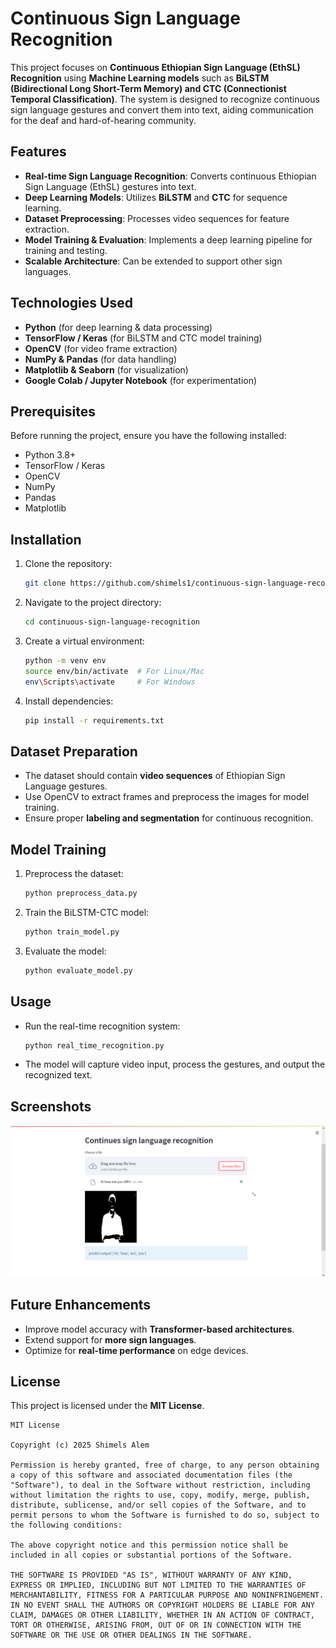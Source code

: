 
# Continuous Sign Language Recognition

This project focuses on **Continuous Ethiopian Sign Language (EthSL) Recognition** using **Machine Learning models** such as **BiLSTM (Bidirectional Long Short-Term Memory) and CTC (Connectionist Temporal Classification)**. The system is designed to recognize continuous sign language gestures and convert them into text, aiding communication for the deaf and hard-of-hearing community.

## Features

- **Real-time Sign Language Recognition**: Converts continuous Ethiopian Sign Language (EthSL) gestures into text.
- **Deep Learning Models**: Utilizes **BiLSTM** and **CTC** for sequence learning.
- **Dataset Preprocessing**: Processes video sequences for feature extraction.
- **Model Training & Evaluation**: Implements a deep learning pipeline for training and testing.
- **Scalable Architecture**: Can be extended to support other sign languages.

## Technologies Used

- **Python** (for deep learning & data processing)
- **TensorFlow / Keras** (for BiLSTM and CTC model training)
- **OpenCV** (for video frame extraction)
- **NumPy & Pandas** (for data handling)
- **Matplotlib & Seaborn** (for visualization)
- **Google Colab / Jupyter Notebook** (for experimentation)

## Prerequisites

Before running the project, ensure you have the following installed:

- Python 3.8+
- TensorFlow / Keras
- OpenCV
- NumPy
- Pandas
- Matplotlib

## Installation

1. Clone the repository:

   ```bash
   git clone https://github.com/shimels1/continuous-sign-language-recognition.git
   ```

2. Navigate to the project directory:

   ```bash
   cd continuous-sign-language-recognition
   ```

3. Create a virtual environment:

   ```bash
   python -m venv env
   source env/bin/activate  # For Linux/Mac
   env\Scripts\activate     # For Windows
   ```

4. Install dependencies:

   ```bash
   pip install -r requirements.txt
   ```

## Dataset Preparation

- The dataset should contain **video sequences** of Ethiopian Sign Language gestures.
- Use OpenCV to extract frames and preprocess the images for model training.
- Ensure proper **labeling and segmentation** for continuous recognition.

## Model Training

1. Preprocess the dataset:

   ```bash
   python preprocess_data.py
   ```

2. Train the BiLSTM-CTC model:

   ```bash
   python train_model.py
   ```

3. Evaluate the model:

   ```bash
   python evaluate_model.py
   ```

## Usage

- Run the real-time recognition system:

   ```bash
   python real_time_recognition.py
   ```

- The model will capture video input, process the gestures, and output the recognized text.

## Screenshots


![ScreenShot](https://github.com/shimels1/continuous-sign-language-recognition/blob/main/screenshot/SLR_dashboard.PNG)

## Future Enhancements

- Improve model accuracy with **Transformer-based architectures**.
- Extend support for **more sign languages**.
- Optimize for **real-time performance** on edge devices.

## License

This project is licensed under the **MIT License**.

```
MIT License

Copyright (c) 2025 Shimels Alem

Permission is hereby granted, free of charge, to any person obtaining a copy of this software and associated documentation files (the "Software"), to deal in the Software without restriction, including without limitation the rights to use, copy, modify, merge, publish, distribute, sublicense, and/or sell copies of the Software, and to permit persons to whom the Software is furnished to do so, subject to the following conditions:

The above copyright notice and this permission notice shall be included in all copies or substantial portions of the Software.

THE SOFTWARE IS PROVIDED "AS IS", WITHOUT WARRANTY OF ANY KIND, EXPRESS OR IMPLIED, INCLUDING BUT NOT LIMITED TO THE WARRANTIES OF MERCHANTABILITY, FITNESS FOR A PARTICULAR PURPOSE AND NONINFRINGEMENT. IN NO EVENT SHALL THE AUTHORS OR COPYRIGHT HOLDERS BE LIABLE FOR ANY CLAIM, DAMAGES OR OTHER LIABILITY, WHETHER IN AN ACTION OF CONTRACT, TORT OR OTHERWISE, ARISING FROM, OUT OF OR IN CONNECTION WITH THE SOFTWARE OR THE USE OR OTHER DEALINGS IN THE SOFTWARE.
```




